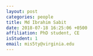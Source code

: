 ```yaml
---
layout: post
categories: people
title: Md Ibrahim Sabit
date: 2018-07-18 16:25:06 +0500
affiliation: PhD student, CE
isStudent: 1
email: mis5ty@virginia.edu
---
```

